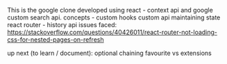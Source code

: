 This is the google clone developed using react - context api and google custom search api.
concepts - 
custom hooks
custom api
maintaining state
react router - history api
issues faced: https://stackoverflow.com/questions/40426011/react-router-not-loading-css-for-nested-pages-on-refresh



up next (to learn / document):
optional chaining
favourite vs extensions
